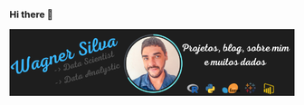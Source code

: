 ### Hi there 👋


[![Header](https://raw.githubusercontent.com/wagnerdsc/wagnerdsc/a96e5fa2c6b97b5c21ca82057dfa5f7c5fc37007/Wagner%20Silva.png?token=GHSAT0AAAAAABWPZLIWT3WLAVZFP53LZITKYWMT4VQ "Header")](https://dev.to/wagnerdsc)
